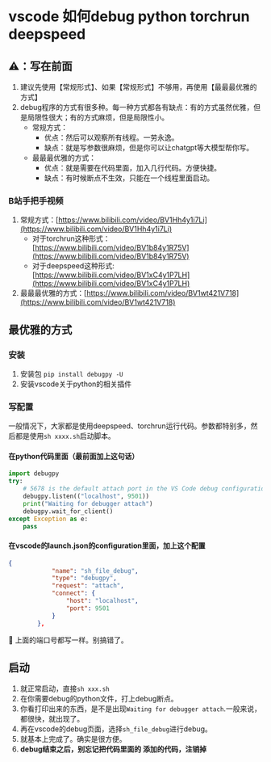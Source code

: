 # vscode 如何debug python torchrun deepspeed

## ⚠️：写在前面
1. 建议先使用【常规形式】、如果【常规形式】不够用，再使用【最最最优雅的方式】
2. debug程序的方式有很多种。每一种方式都各有缺点：有的方式虽然优雅，但是局限性很大；有的方式麻烦，但是局限性小。
    - 常规方式：
      - 优点：然后可以观察所有线程。一劳永逸。
      - 缺点：就是写参数很麻烦，但是你可以让chatgpt等大模型帮你写。
    - 最最最优雅的方式：
      - 优点：就是需要在代码里面，加入几行代码。方便快捷。
      - 缺点：有时候断点不生效，只能在一个线程里面启动。

### B站手把手视频
1. 常规方式：[https://www.bilibili.com/video/BV1Hh4y1i7Li](https://www.bilibili.com/video/BV1Hh4y1i7Li)
   - 对于torchrun这种形式：[https://www.bilibili.com/video/BV1b84y1R75V](https://www.bilibili.com/video/BV1b84y1R75V)
   - 对于deepspeed这种形式: [https://www.bilibili.com/video/BV1xC4y1P7LH](https://www.bilibili.com/video/BV1xC4y1P7LH)
2. 最最最优雅的方式：[https://www.bilibili.com/video/BV1wt421V718](https://www.bilibili.com/video/BV1wt421V718)




## 最优雅的方式


### 安装
1. 安装包 `pip install debugpy -U`
2. 安装vscode关于python的相关插件


### 写配置
一般情况下，大家都是使用deepspeed、torchrun运行代码。参数都特别多，然后都是使用`sh xxxx.sh`启动脚本。

#### 在python代码里面（最前面加上这句话）

```python
import debugpy
try:
    # 5678 is the default attach port in the VS Code debug configurations. Unless a host and port are specified, host defaults to 127.0.0.1
    debugpy.listen(("localhost", 9501))
    print("Waiting for debugger attach")
    debugpy.wait_for_client()
except Exception as e:
    pass

```

#### 在vscode的launch.json的configuration里面，加上这个配置

```json
{
            "name": "sh_file_debug",
            "type": "debugpy",
            "request": "attach",
            "connect": {
                "host": "localhost",
                "port": 9501
            }
        },

```

🚨 上面的端口号都写一样。别搞错了。


## 启动

1. 就正常启动，直接`sh xxx.sh`
2. 在你需要debug的python文件，打上debug断点。
2. 你看打印出来的东西，是不是出现`Waiting for debugger attach`.一般来说，都很快，就出现了。
3. 再在vscode的debug页面，选择`sh_file_debug`进行debug。
4. 就基本上完成了。确实是很方便。
5. **debug结束之后，别忘记把代码里面的 添加的代码，注销掉**
